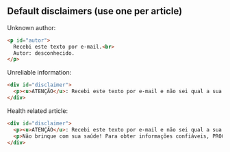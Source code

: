 ## Default disclaimers (use one per article)

Unknown author:

```html
<p id="autor">
  Recebi este texto por e-mail.<br>
  Autor: desconhecido.
</p>
```

Unreliable information:

```html
<div id="disclaimer">
  <p><u>ATENÇÃO</u>: Recebi este texto por e-mail e não sei qual a sua procedência nem quem é o autor original. Este texto pode ser falso ou inventado. Confirme com uma fonte confiável antes de usar estas informações para qualquer coisa.</p>
</div>
```

Health related article:

```html
<div id="disclaimer">
  <p><u>ATENÇÃO</u>: Recebi este texto por e-mail e não sei qual a sua procedência nem quem é o autor original. Este texto pode ser falso, adulterado ou mentiroso.</p>
  <p>Não brinque com sua saúde! Para obter informações confiáveis, PROCURE UM MÉDICO e não acredite cegamente em artigos de internet.</p>
</div>
```
